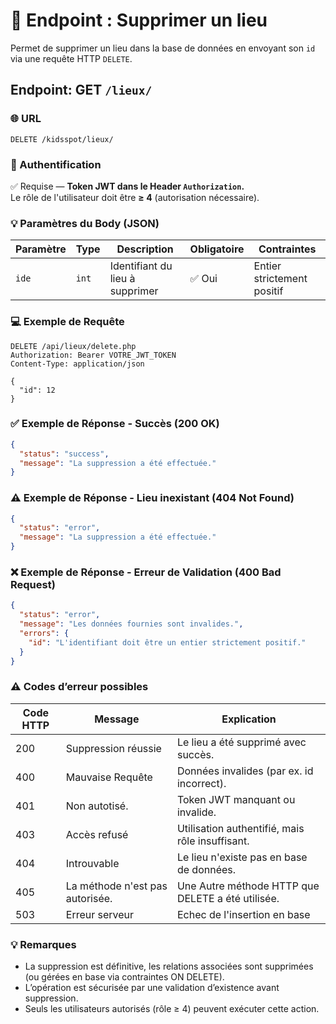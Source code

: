 # 📍 Endpoint : Supprimer un lieu
Permet de supprimer un lieu dans la base de données en envoyant son `id` via une requête HTTP `DELETE`.

## Endpoint: GET `/lieux/`

### 🌐 URL
```
DELETE /kidsspot/lieux/
```

### 🔐 Authentification
✅ Requise — **Token JWT dans le Header `Authorization`.**  
Le rôle de l'utilisateur doit être **≥ 4** (autorisation nécessaire).

### 💡 Paramètres du Body (JSON)
| Paramètre | Type | Description | Obligatoire | Contraintes |
|-----------|------|-------------|-------------|-------------|
| `ide` | `int` | Identifiant du lieu à supprimer | ✅ Oui | Entier strictement positif |

### 💻 Exemple de Requête
```http
DELETE /api/lieux/delete.php
Authorization: Bearer VOTRE_JWT_TOKEN
Content-Type: application/json

{
  "id": 12
}
```

### ✅ Exemple de Réponse - Succès (200 OK)
```json
{
  "status": "success",
  "message": "La suppression a été effectuée."
}
```

### ⚠️ Exemple de Réponse - Lieu inexistant (404 Not Found)
```json
{
  "status": "error",
  "message": "La suppression a été effectuée."
}
```

### ❌ Exemple de Réponse - Erreur de Validation (400 Bad Request)
```json
{
  "status": "error",
  "message": "Les données fournies sont invalides.",
  "errors": {
    "id": "L'identifiant doit être un entier strictement positif."
  }
}
```

### ⚠️ Codes d’erreur possibles
| Code HTTP | Message   | Explication                         |
|-----------|-----------|-------------------------------------|
| 200 | Suppression réussie | Le lieu a été supprimé avec succès. |
| 400 | Mauvaise Requête | Données invalides (par ex. id incorrect). |
| 401 | Non autotisé. | Token JWT manquant ou invalide. |
| 403 | Accès refusé | Utilisation authentifié, mais rôle insuffisant. |
| 404 | Introuvable | Le lieu n'existe pas en base de données. |
| 405 | La méthode n'est pas autorisée. | Une Autre méthode HTTP que DELETE a été utilisée. |
| 503 | Erreur serveur | Echec de l'insertion en base |

### 💡 Remarques
- La suppression est définitive, les relations associées sont supprimées (ou gérées en base via contraintes ON DELETE).
- L’opération est sécurisée par une validation d’existence avant suppression.
- Seuls les utilisateurs autorisés (rôle ≥ 4) peuvent exécuter cette action.